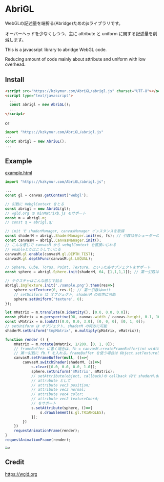 # AbriGL

WebGLの記述量を端折る(Abridge)ためのjsライブラリです。

オーバーヘッドを少なくしつつ、主に attribute と uniform に関する記述量を削減します。

This is a javacsript library to abridge WebGL code.

Reducing amount of code mainly about attribute and uniform with low overhead.



## Install

```html
<script src="https://kzkymur.com/AbriGL/abrigl.js" charset="UTF-8"></script>
<script type="text/javascript">
  ...
  const abrigl = new AbriGL();
  ...
</script>
```

or

```javascript
import "https://kzkymur.com/AbriGL/abrigl.js"
...
const abrigl = new AbriGL();
...
```



## Example

[example.html](https://kzkymur.com/AbriGL/sample.html)

```javascript
import "https://kzkymur.com/AbriGL/abrigl.js";

...
const gl = canvas.getContext('webgl');

// 引数に WebglContext をとる
const abrigl = new AbriGL(gl);
// wgld.org の minMatrixb.js をサポート
const m = abrigl.m;
// const q = abrigl.q;

// init で shaderManager, canvasManager インスタンスを取得
const shaderM = abrigl.ShaderManager.init(vs, fs); // 引数は各シェーダーのテキスト
const canvasM = abrigl.CanvasManager.init();
// こんな感じで canvasM から webglContext を直接いじれる
// enableとかはこうしていじる
canvasM.gl.enable(canvasM.gl.DEPTH_TEST);
canvasM.gl.depthFunc(canvasM.gl.LEQUAL);

// Sphere, Cube, Torus, Point, Texture, といった各オブジェクトをサポート
const sphere = abrigl.Sphere.init(shaderM, 64, [1,1,1,1]); // 第一引数はshaderM

// テクスチャはこんな感じで貼る
abrigl.ImgTexture.init('./sample.png').then(res=>{
	sphere.setTexture(0, res.t); // 第一引数はunit
  	// setUniform は オブジェクト, shaderM の両方に可能
	sphere.setUniform('texture', 0);
});

let mMatrix = m.translate(m.identity(), [0.0, 0.0, 0.0]);
const pMatrix = m.perspective(90, canvas.width / canvas.height, 0.1, 100);
const vMatrix = m.lookAt([0.0, 0.0, 3.0], [0, 0, 0], [0, 1, 0]);
// setUniform は オブジェクト, shaderM の両方に可能
shaderM.setUniform('tmpMatrix', m.multiply(pMatrix, vMatrix));

function render () {
	mMatrix = m.rotate(mMatrix, 1/200, [0, 1, 0]);
  	// frameBuffer に書く場合は、fb = canvasM.createFrameBuffer(int width, int height) を作成し
  	// 第一引数に fb.f を入れる。frameBuffer を使う場合は Object.setTexture(unit, fb.t);
	canvasM.setFrameBuffer(null, ()=>{
		canvasM.switchShader(shaderM, (s)=>{
			s.clear([0.0, 0.0, 0.0, 1.0]);
			sphere.setUniform('mMatrix', mMatrix);
      		// setAttribute(object, callback)の callback 内で shaderM.drawElement を行う。
      		// attrubute として
      		// attribute vec3 position;
      		// attribute vec3 normal;
      		// attribute vec4 color;
      		// attribute vec2 textureCoord;
      		// をサポート
			s.setAttribute(sphere, ()=>{
				s.drawElement(s.gl.TRIANGLES);
			});
		})
	})
	requestAnimationFrame(render);
}
requestAnimationFrame(render);
```

<img src="/Users/yamaurakazuki/Work/AbriGL/sample/sample_result.jpg" alt="alt" style="zoom:50%;" />



## Credit

https://wgld.org

